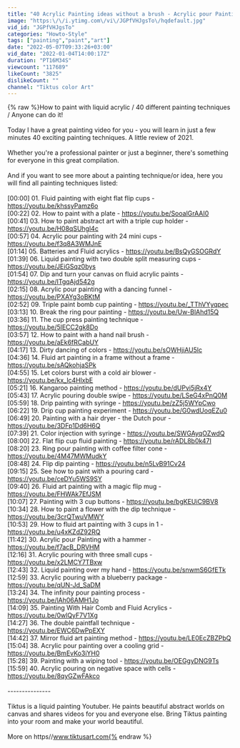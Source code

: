 ```yaml
---
title: "40 Acrylic Painting ideas without a brush - Acrylic pour Painting for Everyone"
image: "https:\/\/i.ytimg.com\/vi\/JGPfVHJgsTo\/hqdefault.jpg"
vid_id: "JGPfVHJgsTo"
categories: "Howto-Style"
tags: ["painting","paint","art"]
date: "2022-05-07T09:33:26+03:00"
vid_date: "2022-01-04T14:00:17Z"
duration: "PT16M34S"
viewcount: "117689"
likeCount: "3825"
dislikeCount: ""
channel: "Tiktus color Art"
---
```

{% raw %}How to paint with liquid acrylic  / 40 different painting techniques / Anyone can do it!<br /><br />Today I have a great painting video for you - you will learn in just a few minutes 40 exciting painting techniques. A little review of 2021.<br /><br />Whether you're a professional painter or just a beginner, there's something for everyone in this great compilation.<br /><br />And if you want to see more about a painting technique/or idea, here you will find all painting techniques listed:<br /><br />[00:00] 01. Fluid painting with eight flat flip cups - <a rel="nofollow" target="blank" href="https://youtu.be/khssyPamz6o">https://youtu.be/khssyPamz6o</a><br />[00:22] 02. How to paint with a plate - <a rel="nofollow" target="blank" href="https://youtu.be/SooalGrAAI0">https://youtu.be/SooalGrAAI0</a><br />[00:41] 03. How to paint abstract art with a triple cup holder - <a rel="nofollow" target="blank" href="https://youtu.be/H08qSUhgl4c">https://youtu.be/H08qSUhgl4c</a><br />[00:57] 04. Acrylic pour painting with 24 mini cups - <a rel="nofollow" target="blank" href="https://youtu.be/f3q8A3WMJnE">https://youtu.be/f3q8A3WMJnE</a><br />[01:14] 05. Batteries and Fluid acrylics - <a rel="nofollow" target="blank" href="https://youtu.be/BsQyGSOGRdY">https://youtu.be/BsQyGSOGRdY</a><br />[01:39] 06. Liquid painting with two double split measuring cups - <a rel="nofollow" target="blank" href="https://youtu.be/JEiGSqz0bys">https://youtu.be/JEiGSqz0bys</a><br />[01:54] 07. Dip and turn your canvas on fluid acrylic paints - <a rel="nofollow" target="blank" href="https://youtu.be/ITgqAjd542g">https://youtu.be/ITgqAjd542g</a><br />[02:15] 08. Acrylic pour painting with a dancing funnel - <a rel="nofollow" target="blank" href="https://youtu.be/PXAYg3oBKtM">https://youtu.be/PXAYg3oBKtM</a><br />[02:52] 09. Triple paint bomb cup painting - <a rel="nofollow" target="blank" href="https://youtu.be/_TThVYyqpec">https://youtu.be/_TThVYyqpec</a><br />[03:13] 10. Break the ring pour painting - <a rel="nofollow" target="blank" href="https://youtu.be/Uw-BlAhd15Q">https://youtu.be/Uw-BlAhd15Q</a><br />[03:36] 11. The cup press painting technique - <a rel="nofollow" target="blank" href="https://youtu.be/5lECC2gk8Do">https://youtu.be/5lECC2gk8Do</a><br />[03:57] 12. How to paint with a hand nail brush - <a rel="nofollow" target="blank" href="https://youtu.be/aEk6fRCabUY">https://youtu.be/aEk6fRCabUY</a><br />[04:17] 13. Dirty dancing of colors - <a rel="nofollow" target="blank" href="https://youtu.be/sOWHjiAU5lc">https://youtu.be/sOWHjiAU5lc</a><br />[04:36] 14. Fluid art painting in a frame without a frame - <a rel="nofollow" target="blank" href="https://youtu.be/sAQkohjaSPk">https://youtu.be/sAQkohjaSPk</a><br />[04:55] 15. Let colors burst with a cold air blower - <a rel="nofollow" target="blank" href="https://youtu.be/kx_lc4HlxbE">https://youtu.be/kx_lc4HlxbE</a><br />[05:21] 16. Kangaroo painting method - <a rel="nofollow" target="blank" href="https://youtu.be/dUPvi5jRx4Y">https://youtu.be/dUPvi5jRx4Y</a><br />[05:43] 17. Acrylic pouring double swipe - <a rel="nofollow" target="blank" href="https://youtu.be/LSeG4xPnQ0M">https://youtu.be/LSeG4xPnQ0M</a><br />[05:59] 18. Drip painting with syringe - <a rel="nofollow" target="blank" href="https://youtu.be/zZ5j5WYpCwo">https://youtu.be/zZ5j5WYpCwo</a><br />[06:22] 19. Drip cup painting experiment - <a rel="nofollow" target="blank" href="https://youtu.be/G0wdUoqEZu0">https://youtu.be/G0wdUoqEZu0</a><br />[06:49] 20. Painting with a hair dryer - the Dutch pour - <a rel="nofollow" target="blank" href="https://youtu.be/3DFp1Dd6H6Q">https://youtu.be/3DFp1Dd6H6Q</a><br />[07:39] 21. Color injection with syringe - <a rel="nofollow" target="blank" href="https://youtu.be/SWGAyqOZwdQ">https://youtu.be/SWGAyqOZwdQ</a><br />[08:00] 22. Flat flip cup fluid painting - <a rel="nofollow" target="blank" href="https://youtu.be/rADL8b0k47I">https://youtu.be/rADL8b0k47I</a><br />[08:20] 23. Ring pour painting with coffee filter cone - <a rel="nofollow" target="blank" href="https://youtu.be/4M47MWMudkY">https://youtu.be/4M47MWMudkY</a><br />[08:48] 24. Flip dip painting - <a rel="nofollow" target="blank" href="https://youtu.be/n5LvB91Cv24">https://youtu.be/n5LvB91Cv24</a><br />[09:15] 25. See how to paint with a pouring card - <a rel="nofollow" target="blank" href="https://youtu.be/ceDYu5WS9SY">https://youtu.be/ceDYu5WS9SY</a><br />[09:40] 26. Fluid art painting with a magic flip mug - <a rel="nofollow" target="blank" href="https://youtu.be/FHWAk7EfJSM">https://youtu.be/FHWAk7EfJSM</a><br />[10:07] 27. Painting with 3 cup buttons - <a rel="nofollow" target="blank" href="https://youtu.be/bgKEUiC9BV8">https://youtu.be/bgKEUiC9BV8</a><br />[10:34] 28. How to paint a flower with the dip technique - <a rel="nofollow" target="blank" href="https://youtu.be/3crQTwuVMWY">https://youtu.be/3crQTwuVMWY</a><br />[10:53] 29. How to fluid art painting with 3 cups in 1 - <a rel="nofollow" target="blank" href="https://youtu.be/u4xKZdZ92RQ">https://youtu.be/u4xKZdZ92RQ</a><br />[11:42] 30. Acrylic pour Painting with a hammer - <a rel="nofollow" target="blank" href="https://youtu.be/f7acB_DRVHM">https://youtu.be/f7acB_DRVHM</a><br />[12:16] 31. Acrylic pouring with three small cups - <a rel="nofollow" target="blank" href="https://youtu.be/x2LMCY7TBxw">https://youtu.be/x2LMCY7TBxw</a><br />[12:43] 32. Liquid painting over my hand - <a rel="nofollow" target="blank" href="https://youtu.be/snwmS6GfETk">https://youtu.be/snwmS6GfETk</a><br />[12:59] 33. Acrylic pouring with a blueberry package - <a rel="nofollow" target="blank" href="https://youtu.be/qUN-Jd_SaDM">https://youtu.be/qUN-Jd_SaDM</a><br />[13:24] 34. The infinity pour painting process - <a rel="nofollow" target="blank" href="https://youtu.be/lAh06AMH1Jo">https://youtu.be/lAh06AMH1Jo</a><br />[14:09] 35. Painting With Hair Comb and Fluid Acrylics - <a rel="nofollow" target="blank" href="https://youtu.be/0wlQyF7V1Xg">https://youtu.be/0wlQyF7V1Xg</a><br />[14:27] 36. The double paintfall technique - <a rel="nofollow" target="blank" href="https://youtu.be/EWC6DwPpEXY">https://youtu.be/EWC6DwPpEXY</a><br />[14:42] 37. Mirror fluid art painting method - <a rel="nofollow" target="blank" href="https://youtu.be/LE0EcZBZPbQ">https://youtu.be/LE0EcZBZPbQ</a><br />[15:04] 38. Acrylic pour painting over a cooling grid - <a rel="nofollow" target="blank" href="https://youtu.be/BmEvKo3iYH0">https://youtu.be/BmEvKo3iYH0</a><br />[15:28] 39. Painting with a wiping tool - <a rel="nofollow" target="blank" href="https://youtu.be/OEGgyDNG9Ts">https://youtu.be/OEGgyDNG9Ts</a><br />[15:59] 40. Acrylic pouring on negative space with cells - <a rel="nofollow" target="blank" href="https://youtu.be/8qyGZwFAkco">https://youtu.be/8qyGZwFAkco</a><br /><br />---------------<br /><br />Tiktus is a liquid painting Youtuber. He paints beautiful abstract worlds on canvas and shares videos for you and everyone else. Bring Tiktus painting into your room and make your world beautiful.<br /><br />More on https//www.tiktusart.com{% endraw %}
